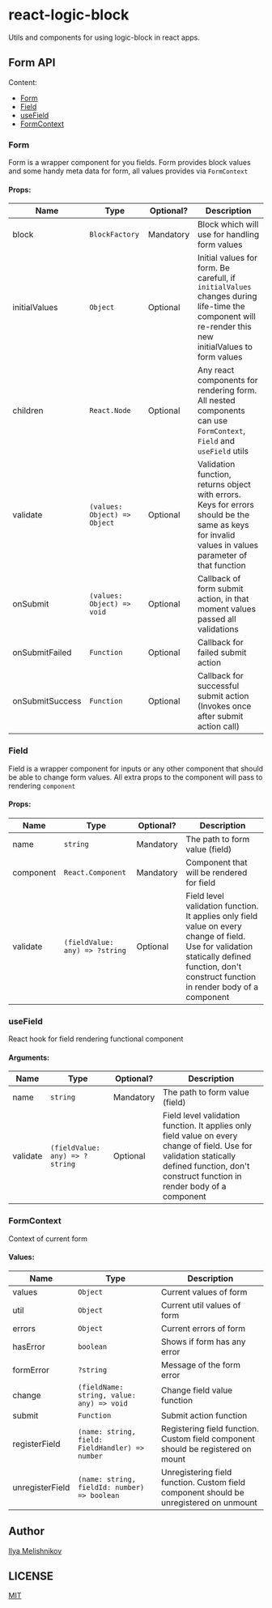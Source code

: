 # react-logic-block
Utils and components for using logic-block in react apps.


## Form API

Content:
+ [Form](#form)
+ [Field](#field)
+ [useField](#usefield)
+ [FormContext](#formcontext)

### Form
Form is a wrapper component for you fields. Form provides block values and some handy meta data for form, all values provides via `FormContext`

#### **Props:**
| Name            | Type                         | Optional? | Description                                                                                                                                          |
| --------------- | ---------------------------- | --------- | ---------------------------------------------------------------------------------------------------------------------------------------------------- |
| block           | `BlockFactory`               | Mandatory | Block which will use for handling form values                                                                                                        |
| initialValues   | `Object`                     | Optional  | Initial values for form. Be carefull, if `initialValues` changes during life-time the component will re-render this new initialValues to form values |
| children        | `React.Node`                 | Optional  | Any react components for rendering form. All nested components can use `FormContext`, `Field` and `useField` utils                                   |
| validate        | `(values: Object) => Object` | Optional  | Validation function, returns object with errors. Keys for errors should be the same as keys for invalid values in values parameter of that function  |
| onSubmit        | `(values: Object) => void`   | Optional  | Callback of form submit action, in that moment values passed all validations                                                                         |
| onSubmitFailed  | `Function`                   | Optional  | Callback for failed submit action                                                                                                                    |
| onSubmitSuccess | `Function`                   | Optional  | Callback for successful submit action (Invokes once after submit action call)                                                                        |

### Field
Field is a wrapper component for inputs or any other component that should be able to change form values. All extra props to the component will pass to rendering `component`

#### **Props:**
| Name      | Type                           | Optional? | Description                                                                                                                                                                                   |
| --------- | ------------------------------ | --------- | --------------------------------------------------------------------------------------------------------------------------------------------------------------------------------------------- |
| name      | `string`                       | Mandatory | The path to form value (field)                                                                                                                                                                |
| component | `React.Component`              | Mandatory | Component that will be rendered for field                                                                                                                                                     |
| validate  | `(fieldValue: any) => ?string` | Optional  | Field level validation function. It applies only field value on every change of field. Use for validation statically defined function, don't construct function in render body of a component |

### useField
React hook for field rendering functional component

#### **Arguments:**
| Name     | Type                           | Optional? | Description                                                                                                                                                                                   |
| -------- | ------------------------------ | --------- | --------------------------------------------------------------------------------------------------------------------------------------------------------------------------------------------- |
| name     | `string`                       | Mandatory | The path to form value (field)                                                                                                                                                                |
| validate | `(fieldValue: any) => ?string` | Optional  | Field level validation function. It applies only field value on every change of field. Use for validation statically defined function, don't construct function in render body of a component |

### FormContext
Context of current form

#### **Values:**
| Name            | Type                                            | Description                                                                            |
| --------------- | ----------------------------------------------- | -------------------------------------------------------------------------------------- |
| values          | `Object`                                        | Current values of form                                                                 |
| util            | `Object`                                        | Current util values of form                                                            |
| errors          | `Object`                                        | Current errors of form                                                                 |
| hasError        | `boolean`                                       | Shows if form has any error                                                            |
| formError       | `?string`                                       | Message of the form error                                                              |
| change          | `(fieldName: string, value: any) => void`       | Change field value function                                                            |
| submit          | `Function`                                      | Submit action function                                                                 |
| registerField   | `(name: string, field: FieldHandler) => number` | Registering field function. Custom field component should be registered on mount       |
| unregisterField | `(name: string, fieldId: number) => boolean`    | Unregistering field function. Custom field component should be unregistered on unmount |


## Author
[Ilya Melishnikov](https://www.linkedin.com/in/ilya-melishnikov/)

## LICENSE
[MIT](./LICENSE.md)

